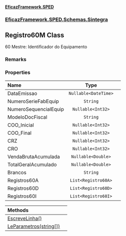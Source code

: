 #### [EficazFramework.SPED](EficazFrameworkSPED.md 'EficazFramework SPED')
### [EficazFramework.SPED.Schemas.Sintegra](EficazFramework.SPED.Schemas.Sintegra.md 'EficazFramework.SPED.Schemas.Sintegra')

## Registro60M Class

60 Mestre: Identificador do Equipamento

### Remarks
### Properties

| Name | Type | |
| :--- | :---: | :--- |
| DataEmissao | `Nullable<DateTime>` |  |
| NumeroSerieFabEquip | `String` |  |
| NumeroSequencialEquip | `Nullable<Int32>` |  |
| ModeloDocFiscal | `String` |  |
| COO_Inicial | `Nullable<Int32>` |  |
| COO_Final | `Nullable<Int32>` |  |
| CRZ | `Nullable<Int32>` |  |
| CRO | `Nullable<Int32>` |  |
| VendaBrutaAcumulada | `Nullable<Double>` |  |
| TotalGeralAcumulado | `Nullable<Double>` |  |
| Brancos | `String` |  |
| Registros60A | `List<Registro60A>` |  |
| Registros60D | `List<Registro60D>` |  |
| Registros60I | `List<Registro60I>` |  |

| Methods | |
| :--- | :--- |
| [EscreveLinha()](EficazFramework.SPED.Schemas.Sintegra/Registro60M/EscreveLinha().md 'EficazFramework.SPED.Schemas.Sintegra.Registro60M.EscreveLinha()') | |
| [LeParametros(string[])](EficazFramework.SPED.Schemas.Sintegra/Registro60M/LeParametros(string[]).md 'EficazFramework.SPED.Schemas.Sintegra.Registro60M.LeParametros(string[])') | |
